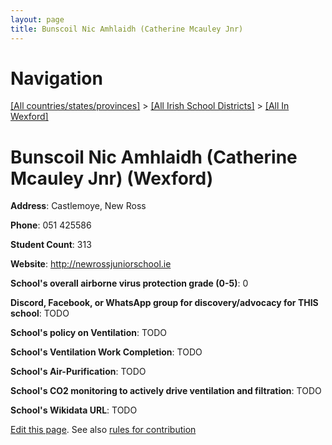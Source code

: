 ```yaml
---
layout: page
title: Bunscoil Nic Amhlaidh (Catherine Mcauley Jnr)
---
```

# Navigation

[[All countries/states/provinces]](../../..) > [[All Irish School Districts]](../..) > [[All In Wexford]](..)

# Bunscoil Nic Amhlaidh (Catherine Mcauley Jnr) (Wexford)

**Address**: Castlemoye, New Ross

**Phone**: 051 425586

**Student Count**: 313

**Website**: <http://newrossjuniorschool.ie>

**School's overall airborne virus protection grade (0-5)**: 0

**Discord, Facebook, or WhatsApp group for discovery/advocacy for THIS school**: TODO

**School's policy on Ventilation**: TODO

**School's Ventilation Work Completion**: TODO

**School's Air-Purification**: TODO

**School's CO2 monitoring to actively drive ventilation and filtration**: TODO

**School's Wikidata URL**: TODO


[Edit this page](https://github.com/ventilate-schools/Ireland/edit/main/./Wexford/Bunscoil_Nic_Amhlaidh_(Catherine_Mcauley_Jnr).md). See also [rules for contribution](../../../contribution-rules/)